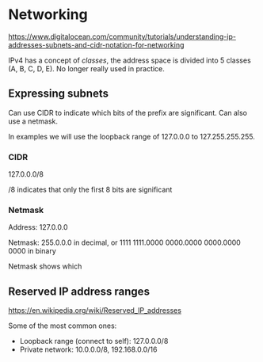 # Networking

https://www.digitalocean.com/community/tutorials/understanding-ip-addresses-subnets-and-cidr-notation-for-networking

IPv4 has a concept of _classes_, the address space is divided into 5 classes (A, B, C, D, E). No longer really used in practice.

## Expressing subnets

Can use CIDR to indicate which bits of the prefix are significant. Can also use a netmask.

In examples we will use the loopback range of 127.0.0.0 to 127.255.255.255.

### CIDR

127.0.0.0/8

/8 indicates that only the first 8 bits are significant

### Netmask

Address: 127.0.0.0

Netmask: 255.0.0.0 in decimal, or 1111 1111.0000 0000.0000 0000.0000 0000 in binary

Netmask shows which 

## Reserved IP address ranges

https://en.wikipedia.org/wiki/Reserved_IP_addresses

Some of the most common ones:

* Loopback range (connect to self): 127.0.0.0/8
* Private network: 10.0.0.0/8, 192.168.0.0/16
